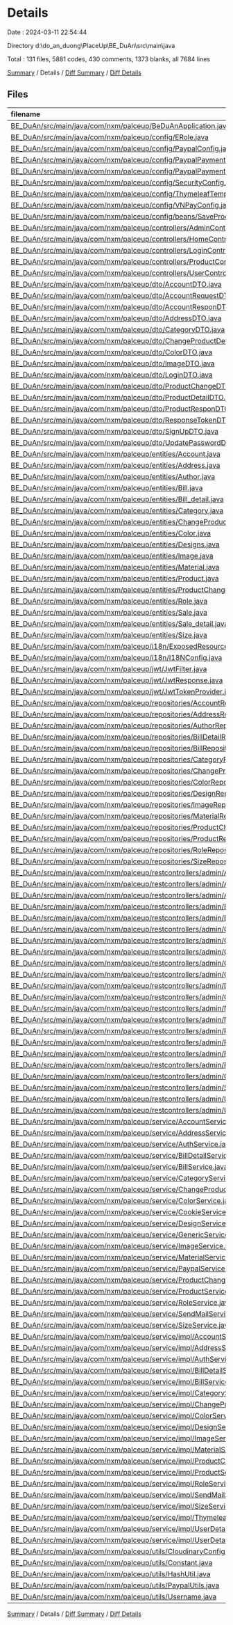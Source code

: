 # Details

Date : 2024-03-11 22:54:44

Directory d:\\do_an_duong\\PlaceUp\\BE_DuAn\\src\\main\\java

Total : 131 files,  5881 codes, 430 comments, 1373 blanks, all 7684 lines

[Summary](results.md) / Details / [Diff Summary](diff.md) / [Diff Details](diff-details.md)

## Files
| filename | language | code | comment | blank | total |
| :--- | :--- | ---: | ---: | ---: | ---: |
| [BE_DuAn/src/main/java/com/nxm/palceup/BeDuAnApplication.java](/BE_DuAn/src/main/java/com/nxm/palceup/BeDuAnApplication.java) | Java | 22 | 0 | 5 | 27 |
| [BE_DuAn/src/main/java/com/nxm/palceup/config/ERole.java](/BE_DuAn/src/main/java/com/nxm/palceup/config/ERole.java) | Java | 4 | 0 | 2 | 6 |
| [BE_DuAn/src/main/java/com/nxm/palceup/config/PaypalConfig.java](/BE_DuAn/src/main/java/com/nxm/palceup/config/PaypalConfig.java) | Java | 0 | 38 | 1 | 39 |
| [BE_DuAn/src/main/java/com/nxm/palceup/config/PaypalPaymentIntent.java](/BE_DuAn/src/main/java/com/nxm/palceup/config/PaypalPaymentIntent.java) | Java | 0 | 5 | 1 | 6 |
| [BE_DuAn/src/main/java/com/nxm/palceup/config/PaypalPaymentMethod.java](/BE_DuAn/src/main/java/com/nxm/palceup/config/PaypalPaymentMethod.java) | Java | 0 | 5 | 1 | 6 |
| [BE_DuAn/src/main/java/com/nxm/palceup/config/SecurityConfig.java](/BE_DuAn/src/main/java/com/nxm/palceup/config/SecurityConfig.java) | Java | 51 | 1 | 15 | 67 |
| [BE_DuAn/src/main/java/com/nxm/palceup/config/ThymeleafTemplateConfig.java](/BE_DuAn/src/main/java/com/nxm/palceup/config/ThymeleafTemplateConfig.java) | Java | 25 | 0 | 5 | 30 |
| [BE_DuAn/src/main/java/com/nxm/palceup/config/VNPayConfig.java](/BE_DuAn/src/main/java/com/nxm/palceup/config/VNPayConfig.java) | Java | 70 | 1 | 12 | 83 |
| [BE_DuAn/src/main/java/com/nxm/palceup/config/beans/SaveProductRequest.java](/BE_DuAn/src/main/java/com/nxm/palceup/config/beans/SaveProductRequest.java) | Java | 28 | 0 | 4 | 32 |
| [BE_DuAn/src/main/java/com/nxm/palceup/controllers/AdminController.java](/BE_DuAn/src/main/java/com/nxm/palceup/controllers/AdminController.java) | Java | 18 | 0 | 5 | 23 |
| [BE_DuAn/src/main/java/com/nxm/palceup/controllers/HomeController.java](/BE_DuAn/src/main/java/com/nxm/palceup/controllers/HomeController.java) | Java | 7 | 16 | 3 | 26 |
| [BE_DuAn/src/main/java/com/nxm/palceup/controllers/LoginController.java](/BE_DuAn/src/main/java/com/nxm/palceup/controllers/LoginController.java) | Java | 51 | 0 | 18 | 69 |
| [BE_DuAn/src/main/java/com/nxm/palceup/controllers/ProductController.java](/BE_DuAn/src/main/java/com/nxm/palceup/controllers/ProductController.java) | Java | 7 | 71 | 4 | 82 |
| [BE_DuAn/src/main/java/com/nxm/palceup/controllers/UserController.java](/BE_DuAn/src/main/java/com/nxm/palceup/controllers/UserController.java) | Java | 14 | 0 | 4 | 18 |
| [BE_DuAn/src/main/java/com/nxm/palceup/dto/AccountDTO.java](/BE_DuAn/src/main/java/com/nxm/palceup/dto/AccountDTO.java) | Java | 14 | 0 | 3 | 17 |
| [BE_DuAn/src/main/java/com/nxm/palceup/dto/AccountRequestDTO.java](/BE_DuAn/src/main/java/com/nxm/palceup/dto/AccountRequestDTO.java) | Java | 15 | 0 | 3 | 18 |
| [BE_DuAn/src/main/java/com/nxm/palceup/dto/AccountResponDTO.java](/BE_DuAn/src/main/java/com/nxm/palceup/dto/AccountResponDTO.java) | Java | 22 | 0 | 4 | 26 |
| [BE_DuAn/src/main/java/com/nxm/palceup/dto/AddressDTO.java](/BE_DuAn/src/main/java/com/nxm/palceup/dto/AddressDTO.java) | Java | 22 | 0 | 3 | 25 |
| [BE_DuAn/src/main/java/com/nxm/palceup/dto/CategoryDTO.java](/BE_DuAn/src/main/java/com/nxm/palceup/dto/CategoryDTO.java) | Java | 17 | 0 | 8 | 25 |
| [BE_DuAn/src/main/java/com/nxm/palceup/dto/ChangeProductDetailDTO.java](/BE_DuAn/src/main/java/com/nxm/palceup/dto/ChangeProductDetailDTO.java) | Java | 18 | 0 | 3 | 21 |
| [BE_DuAn/src/main/java/com/nxm/palceup/dto/ColorDTO.java](/BE_DuAn/src/main/java/com/nxm/palceup/dto/ColorDTO.java) | Java | 18 | 0 | 7 | 25 |
| [BE_DuAn/src/main/java/com/nxm/palceup/dto/ImageDTO.java](/BE_DuAn/src/main/java/com/nxm/palceup/dto/ImageDTO.java) | Java | 17 | 0 | 4 | 21 |
| [BE_DuAn/src/main/java/com/nxm/palceup/dto/LoginDTO.java](/BE_DuAn/src/main/java/com/nxm/palceup/dto/LoginDTO.java) | Java | 13 | 0 | 3 | 16 |
| [BE_DuAn/src/main/java/com/nxm/palceup/dto/ProductChangeDTO.java](/BE_DuAn/src/main/java/com/nxm/palceup/dto/ProductChangeDTO.java) | Java | 28 | 0 | 4 | 32 |
| [BE_DuAn/src/main/java/com/nxm/palceup/dto/ProductDetailDTO.java](/BE_DuAn/src/main/java/com/nxm/palceup/dto/ProductDetailDTO.java) | Java | 26 | 0 | 4 | 30 |
| [BE_DuAn/src/main/java/com/nxm/palceup/dto/ProductResponDTO.java](/BE_DuAn/src/main/java/com/nxm/palceup/dto/ProductResponDTO.java) | Java | 24 | 0 | 5 | 29 |
| [BE_DuAn/src/main/java/com/nxm/palceup/dto/ResponseTokenDTO.java](/BE_DuAn/src/main/java/com/nxm/palceup/dto/ResponseTokenDTO.java) | Java | 13 | 0 | 3 | 16 |
| [BE_DuAn/src/main/java/com/nxm/palceup/dto/SignUpDTO.java](/BE_DuAn/src/main/java/com/nxm/palceup/dto/SignUpDTO.java) | Java | 22 | 0 | 4 | 26 |
| [BE_DuAn/src/main/java/com/nxm/palceup/dto/UpdatePasswordDTO.java](/BE_DuAn/src/main/java/com/nxm/palceup/dto/UpdatePasswordDTO.java) | Java | 7 | 0 | 3 | 10 |
| [BE_DuAn/src/main/java/com/nxm/palceup/entities/Account.java](/BE_DuAn/src/main/java/com/nxm/palceup/entities/Account.java) | Java | 51 | 1 | 16 | 68 |
| [BE_DuAn/src/main/java/com/nxm/palceup/entities/Address.java](/BE_DuAn/src/main/java/com/nxm/palceup/entities/Address.java) | Java | 43 | 0 | 17 | 60 |
| [BE_DuAn/src/main/java/com/nxm/palceup/entities/Author.java](/BE_DuAn/src/main/java/com/nxm/palceup/entities/Author.java) | Java | 21 | 0 | 8 | 29 |
| [BE_DuAn/src/main/java/com/nxm/palceup/entities/Bill.java](/BE_DuAn/src/main/java/com/nxm/palceup/entities/Bill.java) | Java | 58 | 4 | 21 | 83 |
| [BE_DuAn/src/main/java/com/nxm/palceup/entities/Bill_detail.java](/BE_DuAn/src/main/java/com/nxm/palceup/entities/Bill_detail.java) | Java | 46 | 2 | 15 | 63 |
| [BE_DuAn/src/main/java/com/nxm/palceup/entities/Category.java](/BE_DuAn/src/main/java/com/nxm/palceup/entities/Category.java) | Java | 26 | 0 | 11 | 37 |
| [BE_DuAn/src/main/java/com/nxm/palceup/entities/ChangeProductDetail.java](/BE_DuAn/src/main/java/com/nxm/palceup/entities/ChangeProductDetail.java) | Java | 27 | 0 | 6 | 33 |
| [BE_DuAn/src/main/java/com/nxm/palceup/entities/Color.java](/BE_DuAn/src/main/java/com/nxm/palceup/entities/Color.java) | Java | 27 | 0 | 7 | 34 |
| [BE_DuAn/src/main/java/com/nxm/palceup/entities/Designs.java](/BE_DuAn/src/main/java/com/nxm/palceup/entities/Designs.java) | Java | 27 | 0 | 8 | 35 |
| [BE_DuAn/src/main/java/com/nxm/palceup/entities/Image.java](/BE_DuAn/src/main/java/com/nxm/palceup/entities/Image.java) | Java | 32 | 1 | 9 | 42 |
| [BE_DuAn/src/main/java/com/nxm/palceup/entities/Material.java](/BE_DuAn/src/main/java/com/nxm/palceup/entities/Material.java) | Java | 27 | 0 | 7 | 34 |
| [BE_DuAn/src/main/java/com/nxm/palceup/entities/Product.java](/BE_DuAn/src/main/java/com/nxm/palceup/entities/Product.java) | Java | 81 | 1 | 21 | 103 |
| [BE_DuAn/src/main/java/com/nxm/palceup/entities/ProductChange.java](/BE_DuAn/src/main/java/com/nxm/palceup/entities/ProductChange.java) | Java | 58 | 1 | 19 | 78 |
| [BE_DuAn/src/main/java/com/nxm/palceup/entities/Role.java](/BE_DuAn/src/main/java/com/nxm/palceup/entities/Role.java) | Java | 24 | 0 | 7 | 31 |
| [BE_DuAn/src/main/java/com/nxm/palceup/entities/Sale.java](/BE_DuAn/src/main/java/com/nxm/palceup/entities/Sale.java) | Java | 45 | 0 | 16 | 61 |
| [BE_DuAn/src/main/java/com/nxm/palceup/entities/Sale_detail.java](/BE_DuAn/src/main/java/com/nxm/palceup/entities/Sale_detail.java) | Java | 27 | 0 | 8 | 35 |
| [BE_DuAn/src/main/java/com/nxm/palceup/entities/Size.java](/BE_DuAn/src/main/java/com/nxm/palceup/entities/Size.java) | Java | 27 | 0 | 7 | 34 |
| [BE_DuAn/src/main/java/com/nxm/palceup/i18n/ExposedResourceBundleMessageSource.java](/BE_DuAn/src/main/java/com/nxm/palceup/i18n/ExposedResourceBundleMessageSource.java) | Java | 26 | 2 | 6 | 34 |
| [BE_DuAn/src/main/java/com/nxm/palceup/i18n/I18NConfig.java](/BE_DuAn/src/main/java/com/nxm/palceup/i18n/I18NConfig.java) | Java | 34 | 0 | 6 | 40 |
| [BE_DuAn/src/main/java/com/nxm/palceup/jwt/JwtFilter.java](/BE_DuAn/src/main/java/com/nxm/palceup/jwt/JwtFilter.java) | Java | 48 | 1 | 6 | 55 |
| [BE_DuAn/src/main/java/com/nxm/palceup/jwt/JwtResponse.java](/BE_DuAn/src/main/java/com/nxm/palceup/jwt/JwtResponse.java) | Java | 16 | 0 | 3 | 19 |
| [BE_DuAn/src/main/java/com/nxm/palceup/jwt/JwtTokenProvider.java](/BE_DuAn/src/main/java/com/nxm/palceup/jwt/JwtTokenProvider.java) | Java | 53 | 0 | 10 | 63 |
| [BE_DuAn/src/main/java/com/nxm/palceup/repositories/AccountRepository.java](/BE_DuAn/src/main/java/com/nxm/palceup/repositories/AccountRepository.java) | Java | 28 | 0 | 14 | 42 |
| [BE_DuAn/src/main/java/com/nxm/palceup/repositories/AddressRepository.java](/BE_DuAn/src/main/java/com/nxm/palceup/repositories/AddressRepository.java) | Java | 9 | 0 | 5 | 14 |
| [BE_DuAn/src/main/java/com/nxm/palceup/repositories/AuthorRepository.java](/BE_DuAn/src/main/java/com/nxm/palceup/repositories/AuthorRepository.java) | Java | 71 | 0 | 12 | 83 |
| [BE_DuAn/src/main/java/com/nxm/palceup/repositories/BillDetailRepository.java](/BE_DuAn/src/main/java/com/nxm/palceup/repositories/BillDetailRepository.java) | Java | 31 | 0 | 9 | 40 |
| [BE_DuAn/src/main/java/com/nxm/palceup/repositories/BillRepository.java](/BE_DuAn/src/main/java/com/nxm/palceup/repositories/BillRepository.java) | Java | 44 | 6 | 19 | 69 |
| [BE_DuAn/src/main/java/com/nxm/palceup/repositories/CategoryRepository.java](/BE_DuAn/src/main/java/com/nxm/palceup/repositories/CategoryRepository.java) | Java | 12 | 0 | 5 | 17 |
| [BE_DuAn/src/main/java/com/nxm/palceup/repositories/ChangeProductDetailRepository.java](/BE_DuAn/src/main/java/com/nxm/palceup/repositories/ChangeProductDetailRepository.java) | Java | 16 | 0 | 4 | 20 |
| [BE_DuAn/src/main/java/com/nxm/palceup/repositories/ColorRepository.java](/BE_DuAn/src/main/java/com/nxm/palceup/repositories/ColorRepository.java) | Java | 11 | 0 | 5 | 16 |
| [BE_DuAn/src/main/java/com/nxm/palceup/repositories/DesignRepository.java](/BE_DuAn/src/main/java/com/nxm/palceup/repositories/DesignRepository.java) | Java | 10 | 0 | 3 | 13 |
| [BE_DuAn/src/main/java/com/nxm/palceup/repositories/ImageRepository.java](/BE_DuAn/src/main/java/com/nxm/palceup/repositories/ImageRepository.java) | Java | 19 | 1 | 11 | 31 |
| [BE_DuAn/src/main/java/com/nxm/palceup/repositories/MaterialRepository.java](/BE_DuAn/src/main/java/com/nxm/palceup/repositories/MaterialRepository.java) | Java | 10 | 0 | 4 | 14 |
| [BE_DuAn/src/main/java/com/nxm/palceup/repositories/ProductChangeRepository.java](/BE_DuAn/src/main/java/com/nxm/palceup/repositories/ProductChangeRepository.java) | Java | 26 | 0 | 10 | 36 |
| [BE_DuAn/src/main/java/com/nxm/palceup/repositories/ProductRepository.java](/BE_DuAn/src/main/java/com/nxm/palceup/repositories/ProductRepository.java) | Java | 71 | 1 | 16 | 88 |
| [BE_DuAn/src/main/java/com/nxm/palceup/repositories/RoleRepository.java](/BE_DuAn/src/main/java/com/nxm/palceup/repositories/RoleRepository.java) | Java | 10 | 0 | 4 | 14 |
| [BE_DuAn/src/main/java/com/nxm/palceup/repositories/SizeRepository.java](/BE_DuAn/src/main/java/com/nxm/palceup/repositories/SizeRepository.java) | Java | 10 | 0 | 3 | 13 |
| [BE_DuAn/src/main/java/com/nxm/palceup/restcontrollers/admin/AccountRestController.java](/BE_DuAn/src/main/java/com/nxm/palceup/restcontrollers/admin/AccountRestController.java) | Java | 61 | 0 | 17 | 78 |
| [BE_DuAn/src/main/java/com/nxm/palceup/restcontrollers/admin/AddressRestController.java](/BE_DuAn/src/main/java/com/nxm/palceup/restcontrollers/admin/AddressRestController.java) | Java | 73 | 2 | 17 | 92 |
| [BE_DuAn/src/main/java/com/nxm/palceup/restcontrollers/admin/AuthRestController.java](/BE_DuAn/src/main/java/com/nxm/palceup/restcontrollers/admin/AuthRestController.java) | Java | 88 | 2 | 15 | 105 |
| [BE_DuAn/src/main/java/com/nxm/palceup/restcontrollers/admin/BillDetailRestController.java](/BE_DuAn/src/main/java/com/nxm/palceup/restcontrollers/admin/BillDetailRestController.java) | Java | 145 | 2 | 21 | 168 |
| [BE_DuAn/src/main/java/com/nxm/palceup/restcontrollers/admin/BillRestController.java](/BE_DuAn/src/main/java/com/nxm/palceup/restcontrollers/admin/BillRestController.java) | Java | 187 | 6 | 29 | 222 |
| [BE_DuAn/src/main/java/com/nxm/palceup/restcontrollers/admin/CartAdminRestController.java](/BE_DuAn/src/main/java/com/nxm/palceup/restcontrollers/admin/CartAdminRestController.java) | Java | 94 | 8 | 17 | 119 |
| [BE_DuAn/src/main/java/com/nxm/palceup/restcontrollers/admin/CartRestController.java](/BE_DuAn/src/main/java/com/nxm/palceup/restcontrollers/admin/CartRestController.java) | Java | 0 | 34 | 1 | 35 |
| [BE_DuAn/src/main/java/com/nxm/palceup/restcontrollers/admin/CategoryRestController.java](/BE_DuAn/src/main/java/com/nxm/palceup/restcontrollers/admin/CategoryRestController.java) | Java | 38 | 1 | 6 | 45 |
| [BE_DuAn/src/main/java/com/nxm/palceup/restcontrollers/admin/ChartsRestController.java](/BE_DuAn/src/main/java/com/nxm/palceup/restcontrollers/admin/ChartsRestController.java) | Java | 88 | 0 | 13 | 101 |
| [BE_DuAn/src/main/java/com/nxm/palceup/restcontrollers/admin/ColorRestController.java](/BE_DuAn/src/main/java/com/nxm/palceup/restcontrollers/admin/ColorRestController.java) | Java | 44 | 1 | 6 | 51 |
| [BE_DuAn/src/main/java/com/nxm/palceup/restcontrollers/admin/DesignRestController.java](/BE_DuAn/src/main/java/com/nxm/palceup/restcontrollers/admin/DesignRestController.java) | Java | 38 | 1 | 7 | 46 |
| [BE_DuAn/src/main/java/com/nxm/palceup/restcontrollers/admin/GuestRestController.java](/BE_DuAn/src/main/java/com/nxm/palceup/restcontrollers/admin/GuestRestController.java) | Java | 166 | 0 | 26 | 192 |
| [BE_DuAn/src/main/java/com/nxm/palceup/restcontrollers/admin/MaterialRestController.java](/BE_DuAn/src/main/java/com/nxm/palceup/restcontrollers/admin/MaterialRestController.java) | Java | 38 | 1 | 7 | 46 |
| [BE_DuAn/src/main/java/com/nxm/palceup/restcontrollers/admin/NavRestController.java](/BE_DuAn/src/main/java/com/nxm/palceup/restcontrollers/admin/NavRestController.java) | Java | 23 | 0 | 5 | 28 |
| [BE_DuAn/src/main/java/com/nxm/palceup/restcontrollers/admin/PaymentController.java](/BE_DuAn/src/main/java/com/nxm/palceup/restcontrollers/admin/PaymentController.java) | Java | 0 | 70 | 1 | 71 |
| [BE_DuAn/src/main/java/com/nxm/palceup/restcontrollers/admin/PaymentVNPRestController.java](/BE_DuAn/src/main/java/com/nxm/palceup/restcontrollers/admin/PaymentVNPRestController.java) | Java | 134 | 4 | 16 | 154 |
| [BE_DuAn/src/main/java/com/nxm/palceup/restcontrollers/admin/ProductChangeRestController.java](/BE_DuAn/src/main/java/com/nxm/palceup/restcontrollers/admin/ProductChangeRestController.java) | Java | 152 | 0 | 16 | 168 |
| [BE_DuAn/src/main/java/com/nxm/palceup/restcontrollers/admin/ProductRestController.java](/BE_DuAn/src/main/java/com/nxm/palceup/restcontrollers/admin/ProductRestController.java) | Java | 390 | 0 | 64 | 454 |
| [BE_DuAn/src/main/java/com/nxm/palceup/restcontrollers/admin/QLProductChangeRestController.java](/BE_DuAn/src/main/java/com/nxm/palceup/restcontrollers/admin/QLProductChangeRestController.java) | Java | 111 | 0 | 11 | 122 |
| [BE_DuAn/src/main/java/com/nxm/palceup/restcontrollers/admin/SizeRestController.java](/BE_DuAn/src/main/java/com/nxm/palceup/restcontrollers/admin/SizeRestController.java) | Java | 38 | 0 | 9 | 47 |
| [BE_DuAn/src/main/java/com/nxm/palceup/restcontrollers/admin/UserRestController.java](/BE_DuAn/src/main/java/com/nxm/palceup/restcontrollers/admin/UserRestController.java) | Java | 47 | 0 | 12 | 59 |
| [BE_DuAn/src/main/java/com/nxm/palceup/restcontrollers/admin/UserRestControllerAdmin.java](/BE_DuAn/src/main/java/com/nxm/palceup/restcontrollers/admin/UserRestControllerAdmin.java) | Java | 16 | 0 | 6 | 22 |
| [BE_DuAn/src/main/java/com/nxm/palceup/service/AccountService.java](/BE_DuAn/src/main/java/com/nxm/palceup/service/AccountService.java) | Java | 34 | 0 | 29 | 63 |
| [BE_DuAn/src/main/java/com/nxm/palceup/service/AddressService.java](/BE_DuAn/src/main/java/com/nxm/palceup/service/AddressService.java) | Java | 20 | 0 | 16 | 36 |
| [BE_DuAn/src/main/java/com/nxm/palceup/service/AuthService.java](/BE_DuAn/src/main/java/com/nxm/palceup/service/AuthService.java) | Java | 18 | 0 | 10 | 28 |
| [BE_DuAn/src/main/java/com/nxm/palceup/service/BillDetailService.java](/BE_DuAn/src/main/java/com/nxm/palceup/service/BillDetailService.java) | Java | 22 | 0 | 13 | 35 |
| [BE_DuAn/src/main/java/com/nxm/palceup/service/BillService.java](/BE_DuAn/src/main/java/com/nxm/palceup/service/BillService.java) | Java | 31 | 3 | 15 | 49 |
| [BE_DuAn/src/main/java/com/nxm/palceup/service/CategoryService.java](/BE_DuAn/src/main/java/com/nxm/palceup/service/CategoryService.java) | Java | 6 | 0 | 4 | 10 |
| [BE_DuAn/src/main/java/com/nxm/palceup/service/ChangeProductDetailService.java](/BE_DuAn/src/main/java/com/nxm/palceup/service/ChangeProductDetailService.java) | Java | 7 | 0 | 4 | 11 |
| [BE_DuAn/src/main/java/com/nxm/palceup/service/ColorService.java](/BE_DuAn/src/main/java/com/nxm/palceup/service/ColorService.java) | Java | 11 | 0 | 8 | 19 |
| [BE_DuAn/src/main/java/com/nxm/palceup/service/CookieService.java](/BE_DuAn/src/main/java/com/nxm/palceup/service/CookieService.java) | Java | 41 | 21 | 4 | 66 |
| [BE_DuAn/src/main/java/com/nxm/palceup/service/DesignService.java](/BE_DuAn/src/main/java/com/nxm/palceup/service/DesignService.java) | Java | 12 | 0 | 8 | 20 |
| [BE_DuAn/src/main/java/com/nxm/palceup/service/GenericService.java](/BE_DuAn/src/main/java/com/nxm/palceup/service/GenericService.java) | Java | 14 | 0 | 10 | 24 |
| [BE_DuAn/src/main/java/com/nxm/palceup/service/ImageService.java](/BE_DuAn/src/main/java/com/nxm/palceup/service/ImageService.java) | Java | 16 | 29 | 12 | 57 |
| [BE_DuAn/src/main/java/com/nxm/palceup/service/MaterialService.java](/BE_DuAn/src/main/java/com/nxm/palceup/service/MaterialService.java) | Java | 12 | 0 | 8 | 20 |
| [BE_DuAn/src/main/java/com/nxm/palceup/service/PaypalService.java](/BE_DuAn/src/main/java/com/nxm/palceup/service/PaypalService.java) | Java | 0 | 63 | 1 | 64 |
| [BE_DuAn/src/main/java/com/nxm/palceup/service/ProductChangeService.java](/BE_DuAn/src/main/java/com/nxm/palceup/service/ProductChangeService.java) | Java | 12 | 0 | 6 | 18 |
| [BE_DuAn/src/main/java/com/nxm/palceup/service/ProductService.java](/BE_DuAn/src/main/java/com/nxm/palceup/service/ProductService.java) | Java | 29 | 1 | 17 | 47 |
| [BE_DuAn/src/main/java/com/nxm/palceup/service/RoleService.java](/BE_DuAn/src/main/java/com/nxm/palceup/service/RoleService.java) | Java | 10 | 0 | 8 | 18 |
| [BE_DuAn/src/main/java/com/nxm/palceup/service/SendMailService.java](/BE_DuAn/src/main/java/com/nxm/palceup/service/SendMailService.java) | Java | 8 | 0 | 6 | 14 |
| [BE_DuAn/src/main/java/com/nxm/palceup/service/SizeService.java](/BE_DuAn/src/main/java/com/nxm/palceup/service/SizeService.java) | Java | 12 | 0 | 9 | 21 |
| [BE_DuAn/src/main/java/com/nxm/palceup/service/impl/AccountServiceImpl.java](/BE_DuAn/src/main/java/com/nxm/palceup/service/impl/AccountServiceImpl.java) | Java | 153 | 0 | 33 | 186 |
| [BE_DuAn/src/main/java/com/nxm/palceup/service/impl/AddressServiceImpl.java](/BE_DuAn/src/main/java/com/nxm/palceup/service/impl/AddressServiceImpl.java) | Java | 125 | 1 | 28 | 154 |
| [BE_DuAn/src/main/java/com/nxm/palceup/service/impl/AuthServiceImpl.java](/BE_DuAn/src/main/java/com/nxm/palceup/service/impl/AuthServiceImpl.java) | Java | 97 | 0 | 16 | 113 |
| [BE_DuAn/src/main/java/com/nxm/palceup/service/impl/BillDetailServiceImpl.java](/BE_DuAn/src/main/java/com/nxm/palceup/service/impl/BillDetailServiceImpl.java) | Java | 119 | 9 | 30 | 158 |
| [BE_DuAn/src/main/java/com/nxm/palceup/service/impl/BillServiceImpl.java](/BE_DuAn/src/main/java/com/nxm/palceup/service/impl/BillServiceImpl.java) | Java | 125 | 5 | 26 | 156 |
| [BE_DuAn/src/main/java/com/nxm/palceup/service/impl/CategoryServiceImpl.java](/BE_DuAn/src/main/java/com/nxm/palceup/service/impl/CategoryServiceImpl.java) | Java | 69 | 0 | 14 | 83 |
| [BE_DuAn/src/main/java/com/nxm/palceup/service/impl/ChangeProductDetailServiceImpl.java](/BE_DuAn/src/main/java/com/nxm/palceup/service/impl/ChangeProductDetailServiceImpl.java) | Java | 56 | 0 | 13 | 69 |
| [BE_DuAn/src/main/java/com/nxm/palceup/service/impl/ColorServiceImpl.java](/BE_DuAn/src/main/java/com/nxm/palceup/service/impl/ColorServiceImpl.java) | Java | 36 | 0 | 10 | 46 |
| [BE_DuAn/src/main/java/com/nxm/palceup/service/impl/DesignServiceImpl.java](/BE_DuAn/src/main/java/com/nxm/palceup/service/impl/DesignServiceImpl.java) | Java | 37 | 0 | 9 | 46 |
| [BE_DuAn/src/main/java/com/nxm/palceup/service/impl/ImageServiceImpl.java](/BE_DuAn/src/main/java/com/nxm/palceup/service/impl/ImageServiceImpl.java) | Java | 61 | 0 | 18 | 79 |
| [BE_DuAn/src/main/java/com/nxm/palceup/service/impl/MaterialServiceImpl.java](/BE_DuAn/src/main/java/com/nxm/palceup/service/impl/MaterialServiceImpl.java) | Java | 37 | 0 | 9 | 46 |
| [BE_DuAn/src/main/java/com/nxm/palceup/service/impl/ProductChangeServiceImpl.java](/BE_DuAn/src/main/java/com/nxm/palceup/service/impl/ProductChangeServiceImpl.java) | Java | 80 | 0 | 20 | 100 |
| [BE_DuAn/src/main/java/com/nxm/palceup/service/impl/ProductServiceImpl.java](/BE_DuAn/src/main/java/com/nxm/palceup/service/impl/ProductServiceImpl.java) | Java | 371 | 0 | 36 | 407 |
| [BE_DuAn/src/main/java/com/nxm/palceup/service/impl/RoleServiceImpl.java](/BE_DuAn/src/main/java/com/nxm/palceup/service/impl/RoleServiceImpl.java) | Java | 25 | 0 | 9 | 34 |
| [BE_DuAn/src/main/java/com/nxm/palceup/service/impl/SendMailServiceimpl.java](/BE_DuAn/src/main/java/com/nxm/palceup/service/impl/SendMailServiceimpl.java) | Java | 155 | 0 | 14 | 169 |
| [BE_DuAn/src/main/java/com/nxm/palceup/service/impl/SizeServiceImpl.java](/BE_DuAn/src/main/java/com/nxm/palceup/service/impl/SizeServiceImpl.java) | Java | 37 | 0 | 10 | 47 |
| [BE_DuAn/src/main/java/com/nxm/palceup/service/impl/ThymeleafService.java](/BE_DuAn/src/main/java/com/nxm/palceup/service/impl/ThymeleafService.java) | Java | 71 | 0 | 20 | 91 |
| [BE_DuAn/src/main/java/com/nxm/palceup/service/impl/UserDetailsImpl.java](/BE_DuAn/src/main/java/com/nxm/palceup/service/impl/UserDetailsImpl.java) | Java | 67 | 4 | 20 | 91 |
| [BE_DuAn/src/main/java/com/nxm/palceup/service/impl/UserDetailsServiceImpl.java](/BE_DuAn/src/main/java/com/nxm/palceup/service/impl/UserDetailsServiceImpl.java) | Java | 25 | 0 | 3 | 28 |
| [BE_DuAn/src/main/java/com/nxm/palceup/utils/CloudinaryConfig.java](/BE_DuAn/src/main/java/com/nxm/palceup/utils/CloudinaryConfig.java) | Java | 23 | 0 | 6 | 29 |
| [BE_DuAn/src/main/java/com/nxm/palceup/utils/Constant.java](/BE_DuAn/src/main/java/com/nxm/palceup/utils/Constant.java) | Java | 5 | 1 | 7 | 13 |
| [BE_DuAn/src/main/java/com/nxm/palceup/utils/HashUtil.java](/BE_DuAn/src/main/java/com/nxm/palceup/utils/HashUtil.java) | Java | 11 | 3 | 5 | 19 |
| [BE_DuAn/src/main/java/com/nxm/palceup/utils/PaypalUtils.java](/BE_DuAn/src/main/java/com/nxm/palceup/utils/PaypalUtils.java) | Java | 20 | 0 | 3 | 23 |
| [BE_DuAn/src/main/java/com/nxm/palceup/utils/Username.java](/BE_DuAn/src/main/java/com/nxm/palceup/utils/Username.java) | Java | 15 | 0 | 5 | 20 |

[Summary](results.md) / Details / [Diff Summary](diff.md) / [Diff Details](diff-details.md)
